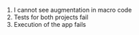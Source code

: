 1. I cannot see augmentation in macro code
2. Tests for both projects fail
3. Execution of the app fails
